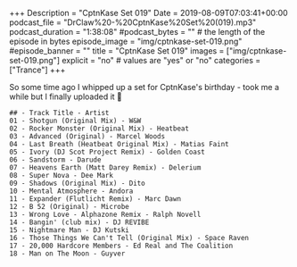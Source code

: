 +++
Description = "CptnKase Set 019"
Date = 2019-08-09T07:03:41+00:00
podcast_file = "DrClaw%20-%20CptnKase%20Set%20(019).mp3"
podcast_duration = "1:38:08"
#podcast_bytes = "" # the length of the episode in bytes
episode_image = "img/cptnkase-set-019.png"
#episode_banner = ""
title = "CptnKase Set 019"
images = ["img/cptnkase-set-019.png"]
explicit = "no" # values are "yes" or "no"
categories = ["Trance"]
+++

So some time ago I whipped up a set for CptnKase's birthday - took me a while but I finally uploaded it 🙂


```
## - Track Title - Artist
01 - Shotgun (Original Mix) - W&W
02 - Rocker Monster (Original Mix) - Heatbeat
03 - Advanced (Original) - Marcel Woods
04 - Last Breath (Heatbeat Original Mix) - Matias Faint
05 - Ivory (DJ Scot Project Remix) - Golden Coast
06 - Sandstorm - Darude
07 - Heavens Earth (Matt Darey Remix) - Delerium
08 - Super Nova - Dee Mark
09 - Shadows (Original Mix) - Dito
10 - Mental Atmosphere - Andora
11 - Expander (Flutlicht Remix) - Marc Dawn
12 - B 52 (Original) - Microbe
13 - Wrong Love - Alphazone Remix - Ralph Novell
14 - Bangin' (club mix) - DJ REVIBE
15 - Nightmare Man - DJ Kutski
16 - Those Things We Can't Tell (Original Mix) - Space Raven
17 - 20,000 Hardcore Members - Ed Real and The Coalition
18 - Man on The Moon - Guyver
```